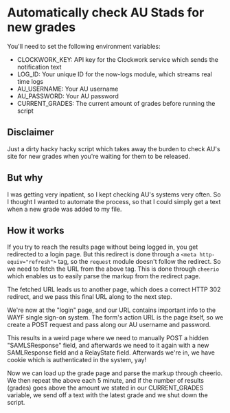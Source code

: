 # Automatically check AU Stads for new grades

You'll need to set the following environment variables:
- CLOCKWORK_KEY: API key for the Clockwork service which sends the notification text
- LOG_ID: Your unique ID for the now-logs module, which streams real time logs
- AU_USERNAME: Your AU username
- AU_PASSWORD: Your AU password
- CURRENT_GRADES: The current amount of grades before running the script

## Disclaimer
Just a dirty hacky hacky script which takes away the burden to check AU's site for new grades when you're waiting for them to be released.

## But why
I was getting very inpatient, so I kept checking AU's systems very often.
So I thought I wanted to automate the process, so that I could simply get a text when a new grade was added to my file.

## How it works
If you try to reach the results page without being logged in, you get redirected to a login page.
But this redirect is done through a `<meta http-equiv="refresh">` tag, so the `request` module doesn't follow the redirect.
So we need to fetch the URL from the above tag. This is done through `cheerio` which enables us to easily parse the markup from the redirect page.

The fetched URL leads us to another page, which does a correct HTTP 302 redirect, and we pass this final URL along to the next step.

We're now at the "login" page, and our URL contains important info to the WAYF single sign-on system.
The form's action URL is the page itself, so we create a POST request and pass along our AU username and password.

This results in a weird page where we need to manually POST a hidden "SAMLSResponse" field, and afterwards we need to it again with a new SAMLResponse field and a RelayState field.
Afterwards we're in, we have cookie which is authenticated in the system, yay!

Now we can load up the grade page and parse the markup through cheerio.
We then repeat the above each 5 minute, and if the number of results (grades) goes above the amount we stated in our CURRENT_GRADES variable, we send off a text with the latest grade and we shut down the script.
